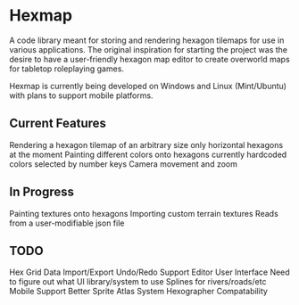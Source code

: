 # Hexmap
A code library meant for storing and rendering hexagon tilemaps for use in various applications. The original inspiration for starting the project was the desire to have a user-friendly hexagon map editor to create overworld maps for tabletop roleplaying games.


Hexmap is currently being developed on Windows and Linux (Mint/Ubuntu) with plans to support mobile platforms.


Current Features
------------
Rendering a hexagon tilemap of an arbitrary size
    only horizontal hexagons at the moment
Painting different colors onto hexagons
    currently hardcoded colors selected by number keys
Camera movement and zoom


In Progress
------------
Painting textures onto hexagons
Importing custom terrain textures
    Reads from a user-modifiable json file


TODO
------------
Hex Grid Data Import/Export
Undo/Redo Support
Editor User Interface
    Need to figure out what UI library/system to use
Splines for rivers/roads/etc
Mobile Support
Better Sprite Atlas System
Hexographer Compatability